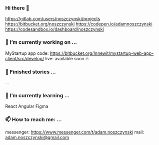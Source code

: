 ### Hi there 👋

https://gitlab.com/users/noszczynski/projects
https://bitbucket.org/noszczynski
https://codepen.io/adamnoszczynski
https://codesandbox.io/dashboard/noszczynski

### 🔭 I’m currently working on ...

MyStartup app
code: https://bitbucket.org/Innewit/mystartup-web-app-client/src/develop/
live: available soon 🔥



### 🏁 Finished stories ... 

...



### 🌱 I’m currently learning ...

React
Angular
Figma



### 📫 How to reach me: ...

messenger: https://www.messenger.com/t/adam.noszczynski
mail: adam.noszczynski@gmail.com



<!--
**noszczynski/noszczynski** is a ✨ _special_ ✨ repository because its `README.md` (this file) appears on your GitHub profile.

Here are some ideas to get you started:

- 🔭 I’m currently working on ...
- 🌱 I’m currently learning ...
- 👯 I’m looking to collaborate on ...
- 🤔 I’m looking for help with ...
- 💬 Ask me about ...
- 📫 How to reach me: ...
- 😄 Pronouns: ...
- ⚡ Fun fact: ...
-->

